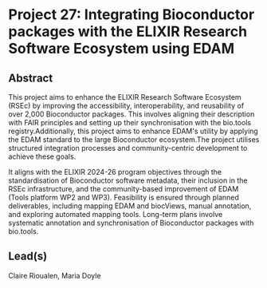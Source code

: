 # Project 27: Integrating Bioconductor packages with the ELIXIR Research Software Ecosystem using EDAM

## Abstract

This project aims to enhance the ELIXIR Research Software Ecosystem (RSEc) by improving the accessibility, interoperability, and reusability of over 2,000 Bioconductor packages. This involves aligning their description with FAIR principles and setting up their synchronisation with the bio.tools registry.Additionally, this project aims to enhance EDAM's utility by applying the EDAM standard to the large Bioconductor ecosystem.The project utilises structured integration processes and community-centric development to achieve these goals. 

It aligns with the ELIXIR 2024-26 program objectives through the standardisation of Bioconductor software metadata, their inclusion in the RSEc infrastructure, and the community-based improvement of EDAM (Tools platform WP2 and WP3). Feasibility is ensured through planned deliverables, including mapping EDAM and biocViews, manual annotation, and exploring automated mapping tools. Long-term plans involve systematic annotation and synchronisation of Bioconductor packages with bio.tools.

## Lead(s)

Claire Rioualen, Maria Doyle

